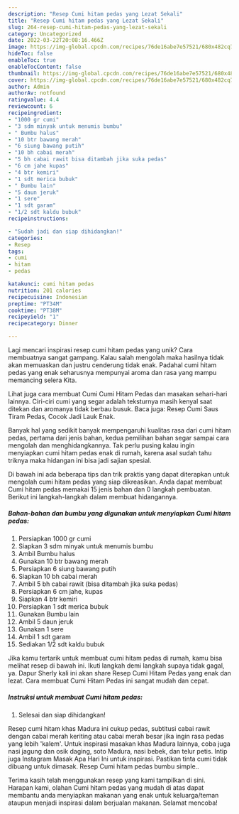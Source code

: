 ```yaml
---
description: "Resep Cumi hitam pedas yang Lezat Sekali"
title: "Resep Cumi hitam pedas yang Lezat Sekali"
slug: 264-resep-cumi-hitam-pedas-yang-lezat-sekali
category: Uncategorized
date: 2022-03-22T20:08:16.466Z
image: https://img-global.cpcdn.com/recipes/76de16abe7e57521/680x482cq70/cumi-hitam-pedas-foto-resep-utama.jpg
hideToc: false
enableToc: true
enableTocContent: false
thumbnail: https://img-global.cpcdn.com/recipes/76de16abe7e57521/680x482cq70/cumi-hitam-pedas-foto-resep-utama.jpg
cover: https://img-global.cpcdn.com/recipes/76de16abe7e57521/680x482cq70/cumi-hitam-pedas-foto-resep-utama.jpg
author: Admin
authorAv: notfound
ratingvalue: 4.4
reviewcount: 6
recipeingredient:
- "1000 gr cumi"
- "3 sdm minyak untuk menumis bumbu"
- " Bumbu halus"
- "10 btr bawang merah"
- "6 siung bawang putih"
- "10 bh cabai merah"
- "5 bh cabai rawit bisa ditambah jika suka pedas"
- "6 cm jahe kupas"
- "4 btr kemiri"
- "1 sdt merica bubuk"
- " Bumbu lain"
- "5 daun jeruk"
- "1 sere"
- "1 sdt garam"
- "1/2 sdt kaldu bubuk"
recipeinstructions:

- "Sudah jadi dan siap dihidangkan!"
categories:
- Resep
tags:
- cumi
- hitam
- pedas

katakunci: cumi hitam pedas 
nutrition: 201 calories
recipecuisine: Indonesian
preptime: "PT34M"
cooktime: "PT38M"
recipeyield: "1"
recipecategory: Dinner

---
```





Lagi mencari inspirasi resep cumi hitam pedas yang unik? Cara membuatnya sangat gampang. Kalau salah mengolah maka hasilnya tidak akan memuaskan dan justru cenderung tidak enak. Padahal cumi hitam pedas yang enak seharusnya mempunyai aroma dan rasa yang mampu memancing selera Kita.





Lihat juga cara membuat Cumi Cumi Hitam Pedas dan masakan sehari-hari lainnya. Ciri-ciri cumi yang segar adalah teksturnya masih kenyal saat ditekan dan aromanya tidak berbau busuk. Baca juga: Resep Cumi Saus Tiram Pedas, Cocok Jadi Lauk Enak.

Banyak hal yang sedikit banyak mempengaruhi kualitas rasa dari cumi hitam pedas, pertama dari jenis bahan, kedua pemilihan bahan segar sampai cara mengolah dan menghidangkannya. Tak perlu pusing kalau ingin menyiapkan cumi hitam pedas enak di rumah, karena asal sudah tahu triknya maka hidangan ini bisa jadi sajian spesial.






Di bawah ini ada beberapa tips dan trik praktis yang dapat diterapkan untuk mengolah cumi hitam pedas yang siap dikreasikan. Anda dapat membuat Cumi hitam pedas memakai 15 jenis bahan dan 0 langkah pembuatan. Berikut ini langkah-langkah dalam membuat hidangannya.

<!--inarticleads1-->

##### Bahan-bahan dan bumbu yang digunakan untuk menyiapkan Cumi hitam pedas:

1. Persiapkan 1000 gr cumi
1. Siapkan 3 sdm minyak untuk menumis bumbu
1. Ambil  Bumbu halus
1. Gunakan 10 btr bawang merah
1. Persiapkan 6 siung bawang putih
1. Siapkan 10 bh cabai merah
1. Ambil 5 bh cabai rawit (bisa ditambah jika suka pedas)
1. Persiapkan 6 cm jahe, kupas
1. Siapkan 4 btr kemiri
1. Persiapkan 1 sdt merica bubuk
1. Gunakan  Bumbu lain
1. Ambil 5 daun jeruk
1. Gunakan 1 sere
1. Ambil 1 sdt garam
1. Sediakan 1/2 sdt kaldu bubuk


Jika kamu tertarik untuk membuat cumi hitam pedas di rumah, kamu bisa melihat resep di bawah ini. Ikuti langkah demi langkah supaya tidak gagal, ya. Dapur Sherly kali ini akan share Resep Cumi Hitam Pedas yang enak dan lezat. Cara membuat Cumi Hitam Pedas ini sangat mudah dan cepat. 

<!--inarticleads2-->

##### Instruksi untuk membuat Cumi hitam pedas:


1. Selesai dan siap dihidangkan!

Resep cumi hitam khas Madura ini cukup pedas, subtitusi cabai rawit dengan cabai merah keriting atau cabai merah besar jika ingin rasa pedas yang lebih &#39;kalem&#39;. Untuk inspirasi masakan khas Madura lainnya, coba juga nasi jagung dan osik daging, soto Madura, nasi bebek, dan telur petis. Intip juga Instagram Masak Apa Hari Ini untuk inspirasi. Pastikan tinta cumi tidak dibuang untuk dimasak. Resep Cumi hitam pedas bumbu simple.. 

Terima kasih telah menggunakan resep yang kami tampilkan di sini. Harapan kami, olahan Cumi hitam pedas yang mudah di atas dapat membantu anda menyiapkan makanan yang enak untuk keluarga/teman ataupun menjadi inspirasi dalam berjualan makanan. Selamat mencoba!
